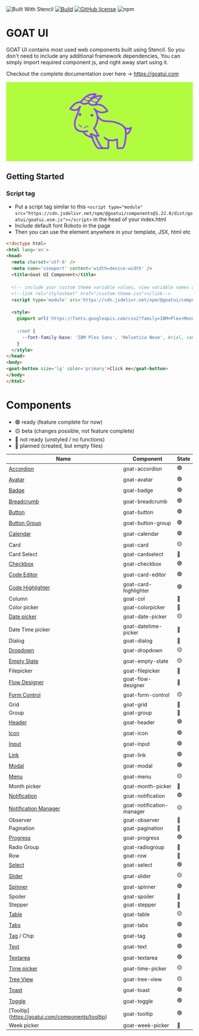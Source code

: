 ![Built With Stencil](https://img.shields.io/badge/-Built%20With%20Stencil-16161d.svg?logo=data%3Aimage%2Fsvg%2Bxml%3Bbase64%2CPD94bWwgdmVyc2lvbj0iMS4wIiBlbmNvZGluZz0idXRmLTgiPz4KPCEtLSBHZW5lcmF0b3I6IEFkb2JlIElsbHVzdHJhdG9yIDE5LjIuMSwgU1ZHIEV4cG9ydCBQbHVnLUluIC4gU1ZHIFZlcnNpb246IDYuMDAgQnVpbGQgMCkgIC0tPgo8c3ZnIHZlcnNpb249IjEuMSIgaWQ9IkxheWVyXzEiIHhtbG5zPSJodHRwOi8vd3d3LnczLm9yZy8yMDAwL3N2ZyIgeG1sbnM6eGxpbms9Imh0dHA6Ly93d3cudzMub3JnLzE5OTkveGxpbmsiIHg9IjBweCIgeT0iMHB4IgoJIHZpZXdCb3g9IjAgMCA1MTIgNTEyIiBzdHlsZT0iZW5hYmxlLWJhY2tncm91bmQ6bmV3IDAgMCA1MTIgNTEyOyIgeG1sOnNwYWNlPSJwcmVzZXJ2ZSI%2BCjxzdHlsZSB0eXBlPSJ0ZXh0L2NzcyI%2BCgkuc3Qwe2ZpbGw6I0ZGRkZGRjt9Cjwvc3R5bGU%2BCjxwYXRoIGNsYXNzPSJzdDAiIGQ9Ik00MjQuNywzNzMuOWMwLDM3LjYtNTUuMSw2OC42LTkyLjcsNjguNkgxODAuNGMtMzcuOSwwLTkyLjctMzAuNy05Mi43LTY4LjZ2LTMuNmgzMzYuOVYzNzMuOXoiLz4KPHBhdGggY2xhc3M9InN0MCIgZD0iTTQyNC43LDI5Mi4xSDE4MC40Yy0zNy42LDAtOTIuNy0zMS05Mi43LTY4LjZ2LTMuNkgzMzJjMzcuNiwwLDkyLjcsMzEsOTIuNyw2OC42VjI5Mi4xeiIvPgo8cGF0aCBjbGFzcz0ic3QwIiBkPSJNNDI0LjcsMTQxLjdIODcuN3YtMy42YzAtMzcuNiw1NC44LTY4LjYsOTIuNy02OC42SDMzMmMzNy45LDAsOTIuNywzMC43LDkyLjcsNjguNlYxNDEuN3oiLz4KPC9zdmc%2BCg%3D%3D&colorA=16161d&style=flat-square)
[![Build](https://github.com/goatui/components/workflows/Build/badge.svg)](https://github.com/goatui/components/actions?workflow=Build)
[![GitHub license](https://img.shields.io/github/license/goatui/components.svg)](/LICENSE)
![npm](https://img.shields.io/npm/v/%40goatui%2Fcomponents)

# GOAT UI

GOAT UI contains most used web components built using Stencil. So you don't need to include any additional framework
dependencies, You can simply import required component js, and right away start using it.

Checkout the complete documentation over here -> https://goatui.com

<div align="center" style="background: #b1fc3f">
  <img alt="GOAT UI LOGO" src="https://raw.githubusercontent.com/goatui/components/gh-pages/assets/img/logo.png" width="210">
</div>

## Getting Started

### Script tag

- Put a script tag similar to
  this `<script type="module" src="https://cdn.jsdelivr.net/npm/@goatui/components@1.22.0/dist/goatui/goatui.esm.js"></script>`
  in
  the head of your index.html
- Include default font Roboto in the page
- Then you can use the element anywhere in your template, JSX, html etc

```html
<!doctype html>
<html lang='en'>
<head>
  <meta charset='utf-8' />
  <meta name='viewport' content='width=device-width' />
  <title>Goat UI Component</title>

  <!-- include your custom theme variable values, view variable names at https://cdn.jsdelivr.net/npm/@goatui/components@1.22.0/dist/goatui/assets/styles/theme.css -->
  <!--link rel="stylesheet" href="/custom-theme.css"></link-->
  <script type='module' src='https://cdn.jsdelivr.net/npm/@goatui/components@1.22.0/dist/goatui/goatui.esm.js'></script>

  <style>
    @import url('https://fonts.googleapis.com/css2?family=IBM+Plex+Mono:ital@0;1&family=IBM+Plex+Sans+Condensed:ital@0;1&family=IBM+Plex+Sans:ital,wght@0,100;0,200;0,300;0,400;0,500;0,600;0,700;1,100;1,200;1,300;1,400;1,500;1,600;1,700&family=IBM+Plex+Serif:ital@0;1&display=swap');

    :root {
      --font-family-base: 'IBM Plex Sans', 'Helvetica Neue', Arial, sans-serif;
    }
  </style>
</head>
<body>
<goat-button size='lg' color='primary'>Click me</goat-button>
</body>
</html>
```

# Components

- 🟢 ready (feature complete for now)
- 🟡 beta (changes possible, not feature complete)
- 🔴 not ready (unstyled / no functions)
- 🔵 planned (created, but empty files)

| Name                                                                       | Component                 | State |
|----------------------------------------------------------------------------|---------------------------|-------|
| [Accordion](https://goatui.com/components/accordion)                       | goat-accordion            | 🟢    |
| [Avatar](https://goatui.com/components/avatar)                             | goat-avatar               | 🟢    |
| [Badge](https://goatui.com/components/badge)                               | goat-badge                | 🟢    |
| [Breadcrumb](https://goatui.com/components/breadcrumb)                     | goat-breadcrumb           | 🟢    |
| [Button](https://goatui.com/components/button)                             | goat-button               | 🟢    |
| [Button Group](https://goatui.com/components/button-group)                 | goat-button-group         | 🟢    |
| [Calendar](https://goatui.com/components/calendar)                         | goat-calendar             | 🟢    |
| Card                                                                       | goat-card                 | 🟡    |
| Card Select                                                                | goat-cardselect           | 🔵    |
| [Checkbox](https://goatui.com/components/checkbox)                         | goat-checkbox             | 🟢    |
| [Code Editor](https://goatui.com/components/code-editor)                   | goat-card-editor          | 🟢    |
| [Code Highlighter](https://goatui.com/components/code-highlighter)         | goat-card-highlighter     | 🟢    |
| Column                                                                     | goat-col                  | 🔵    |
| Color picker                                                               | goat-colorpicker          | 🔵    |
| [Date picker](https://goatui.com/components/date-picker)                   | goat-date-picker          | 🟡    |
| Date Time picker                                                           | goat-datetime-picker      | 🔵    |
| Dialog                                                                     | goat-dialog               | 🔵    |
| [Dropdown](https://goatui.com/components/dropdown)                         | goat-dropdown             | 🟡    |
| [Empty State](https://goatui.com/components/empty-state)                   | goat-empty-state          | 🟡    |
| Filepicker                                                                 | goat-filepicker           | 🔵    |
| [Flow Designer ](https://goatui.com/components/flow-designer)              | goat-flow-designer        | 🔵    |
| [Form Control](https://goatui.com/components/form-control)                 | goat-form-control         | 🟡    |
| Grid                                                                       | goat-grid                 | 🔵    |
| Group                                                                      | goat-group                | 🔵    |
| [Header](https://goatui.com/components/header)                             | goat-header               | 🟢    |
| [Icon](https://goatui.com/components/icon)                                 | goat-icon                 | 🟢    |
| [Input](https://goatui.com/components/input)                               | goat-input                | 🟢    |
| [Link](https://goatui.com/components/link)                                 | goat-link                 | 🟢    |
| [Modal](https://goatui.com/components/modal)                               | goat-modal                | 🟢    |
| [Menu](https://goatui.com/components/menu)                                 | goat-menu                 | 🟡    |
| Month picker                                                               | goat-month-picker         | 🔵    |
| [Notification](https://goatui.com/components/notification)                 | goat-notification         | 🟢    |
| [Notification Manager](https://goatui.com/components/notification-manager) | goat-notification-manager | 🟡    |
| Observer                                                                   | goat-observer             | 🔵    |
| Pagination                                                                 | goat-pagination           | 🔵    |
| [Progress](https://goatui.com/components/progress)                         | goat-progress             | 🟢    |
| Radio Group                                                                | goat-radiogroup           | 🔵    |
| Row                                                                        | goat-row                  | 🔵    |
| [Select](https://goatui.com/components/select)                             | goat-select               | 🟢    |
| [Slider](https://goatui.com/components/slider)                             | goat-slider               | 🟡    |
| [Spinner](https://goatui.com/components/spinner)                           | goat-spinner              | 🟢    |
| Spoiler                                                                    | goat-spoiler              | 🔵    |
| Stepper                                                                    | goat-stepper              | 🔵    |
| [Table](https://goatui.com/components/table)                               | goat-table                | 🟡    |
| [Tabs](https://goatui.com/components/tabs)                                 | goat-tabs                 | 🟢    |
| [Tag](https://goatui.com/components/tag) / Chip                            | goat-tag                  | 🟢    |
| [Text](https://goatui.com/components/text)                                 | goat-text                 | 🟢    |
| [Textarea](https://goatui.com/components/textarea)                         | goat-textarea             | 🟢    |
| [Time picker](https://goatui.com/components/time-picker)                   | goat-time-picker          | 🟡    |
| [Tree View](https://goatui.com/components/tree-view)                       | goat-tree-view            | 🟡    |
| [Toast](https://goatui.com/components/toast)                               | goat-toast                | 🟢    |
| [Toggle](https://goatui.com/components/toggle)                             | goat-toggle               | 🟢    |
| [Tooltip]     (https://goatui.com/components/tooltip)                      | goat-tooltip              | 🟢    |
| Week picker                                                                | goat-week-picker          | 🔵    |
